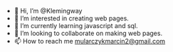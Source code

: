 - 👋 Hi, I’m @Klemingway
- 👀 I’m interested in creating web pages.
- 🌱 I’m currently learning javascript and sql.
- 💞️ I’m looking to collaborate on making web pages.
- 📫 How to reach me mularczykmarcin2@gmail.com

<!---
Klemingway/Klemingway is a ✨ special ✨ repository because its `README.md` (this file) appears on your GitHub profile.
You can click the Preview link to take a look at your changes.
--->

